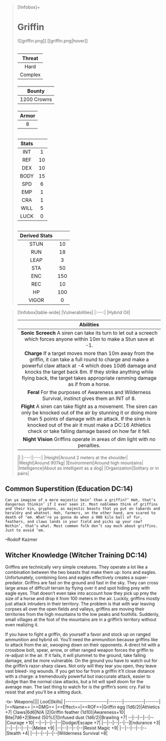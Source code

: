 >[!infobox]+
># Griffin
>![[griffin.png]]
>[[griffin.png|hover]]
>###### 
>|Threat|
>|:---:|
>|Hard|
>|Complex|
>##### 
>|Bounty|
>|:---:|
>|1200 Crowns|
>#####
>|Armor|
>|:---:|
>|8|
>###### 
>
>|Stats||
>|:---:|:---:|
>|INT|1|
>|REF|10|
>|DEX|10|
>|BODY|15|
>|SPD|6|
>|EMP|1|
>|CRA|1|
>|WILL|5|
>|LUCK|0|
>######
>|Derived Stats||
>|:---:|:---:|
>|STUN|10|
>|RUN|18|
>|LEAP|3|
>|STA|50|
>|ENC|150|
>|REC|10|
>|HP|100|
>|VIGOR|0|

>[!infobox|table-wide]
>|Vulnerabilities|
>|:---:|
>|Hybrid Oil|
>
>|Abilities|
>|:---:|
>|**Sonic Screech** A siren can take its turn to let out a screech which forces anyone within 10m to make a Stun save at -1.|
>|**Charge** If a target moves more than 10m away from the griffin, it can take a full round to charge and make a powerful claw attack at -4 which does 10d6 damage and knocks the target back 8m. If they strike anything while flying back, the target takes appropriate ramming damage as if from a horse.|
>|**Feral** For the purposes of Awareness and Wilderness Survival, instinct gives them an INT of 8.|
>|**Flight** A siren can take flight as a movement. The siren can only be knocked out of the air by stunning it or doing more than 5 points of damage with an attack. If the siren is knocked out of the air it must make a DC:16 Athletics check or take falling damage based on how far it fell.|
>|**Night Vision** Griffins operate in areas of dim light with no penalties.|
>
>||
>|:---:|:---:|
>|Height|Around 2 meters at the shoulder|
>|Weight|Around 907kg|
>|Environment|Around high mountains|
>|Intelligence|About as intelligent as a dog|
>|Organization|Solitary or in pairs|

## Common Superstition (Education DC:14)
```ad-quote
Can ya imagine of a more majestic bein’ than a griffin?’ Heh, that’s dangerous thinkin’ if I ever seen it. Most noblemen think of griffins and their kin, gryphons, as majestic beasts that ya put on tabards and heraldry and whatnot. Heh, farmers, on the other hand, are scared to death of ‘em. What’re ya gonna do when a 900 kilo ball of fur, feathers, and claws lands in your field and picks up your cow? Nothin’, that’s what. Most common folk don’t say much about griffins. Just to avoid ‘em.
```
–Rodolf Kazmer

## Witcher Knowledge (Witcher Training DC:14)
Griffins are technically very simple creatures. They operate a lot like a combination between the two beasts that make them up: lions and eagles. Unfortunately, combining lions and eagles effectively creates a super-predator. Griffins are fast on the ground and fast in the sky. They can cross large areas of difficult terrain by flying over it and spot hiding prey with eagle eyes. That doesn’t even take into account how they pick up prey the size of a horse and drop it from 100 meters in the air. Luckily, griffins mostly just attack intruders in their territory. The problem is that with war leaving corpses all over the open fields and valleys, griffins are moving their territories from the high mountains to the low peaks and foothills. Suddenly, small villages at the foot of the mountains are in a griffin’s territory without even realizing it.

If you have to fight a griffin, do yourself a favor and stock up on ranged ammunition and hybrid oil. You’ll need the ammunition because griffins like to attack from the air, swooping down on their opponents. A direct hit with a crossbow bolt, spear, arrow, or other ranged weapon forces the griffin to re-adjust in the air. If it fails, it will plummet to the ground, take falling damage, and be more vulnerable. On the ground you have to watch out for the griffin’s razor-sharp claws. Not only will they tear you open, they leave vast bleed- ing wounds. If you get too far from a griffin it’ll close distance with a charge: a tremendously powerful but inaccurate attack, easier to dodge than the normal claw attacks, but a hit will spell doom for the average man. The last thing to watch for is the griffin’s sonic cry. Fail to resist that and you’ll be a sitting duck.

-tx-
Weapons||||                  Loot|Skills|
|---------------------|-------|----------|-------|
|==Name==                      |==DMG==    |==Effect==|==ROF==|Griffin egg (1d6/2)|Athletics +7|
Claws|6d6|N/A    |2|Griffin feather (1d10)|Awareness+10|
Bite|7d6+2|Bleed (50%)|1|Infused dust (1d6/2)|Brawling +7|
--|--|--|--|--|Courage +10|
--|--|--|--|--|Dodge/Escape +7|
|--|--|--|--|--|Endurance +3|
|--|--|--|--|--|Melee +9|
|--|--|--|--|--|Resist Magic +9|
|--|--|--|--|--|Stealth +4|
|--|--|--|--|--|Wilderness Survival +8|